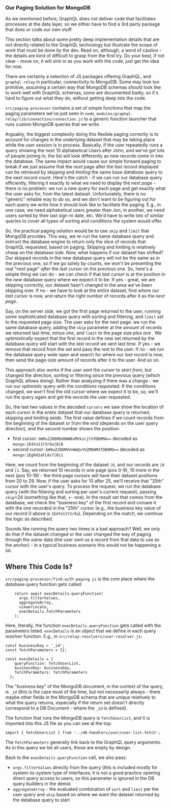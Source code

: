 ### Our Paging Solution for MongoDB

As we mentioned before, GraphQL does not deliver code that facilitates processes at the data layer, so we either have to find a 3rd party package that does or code our own stuff.

This section talks about some pretty deep implementation details that are not directly related to the GraphQL technology but illustrate the scope of work that must be done by the dev. Read on, although, a word of caution - the details are kind of difficult to grasp from the first try. Do your best, if not clear - move on, it will sink in as you work with the code, just get the idea for now.

There are certainly a selection of JS packages offering GraphQL, and `graphql-relay` in particular, connectivity to MongoDB. Some may look too primitive, assuming a certain way that MongoDB schemas should look like to work well with GraphQL schemas, some are documented badly, so it's hard to figure out what they do, without getting deep into the code.

`src/paging-processor` contains a set of simple functions that map the paging parameters we've just seen in `node_modules/graphql-relay/lib/connection/connection.js` to a generic function launcher that runs custom MongoDB queries that we write.

Arguably, the biggest complexity doing this flexible paging correctly is to account for changes in the underlying dataset that may be taking place while the user session is in process. Basically, if the user repeatedly runs a query showing the next 10 alphabetical Users after John, and we've got lots of people joining in, the list will look differently as new records come in into the database. The same impact would cause our simple forward paging to break if we just assume that the *next* page after the *last* record displayed can be retrieved by *skipping* and *limiting* the same base *database* query to the next record count. Here's the catch - if we can run our database query efficiently, filtering it exactly to what we need to display the *next page* - there is no problem: we run a new query for each page and get exactly what the user asks for, from the latest dataset. Unfortunately, there is no "generic" reliable way to do so, and we don't want to be figuring out for each query we write how it should look like to facilitate the paging. E.g., in one case, we need alphabetical users greater than Jon, in another, we need users sorted by their last sign-in date, etc. We'd have to write lots of similar queries to cover all types of sorting and conditions the system would offer.

So, the practical paging solution would be to use `skip` and `limit` that MongoDB provides. This way, we re-run the same database query and instruct the database engine to return only the slice of records that GraphQL requested, based on paging. Skipping and limiting is relatively cheap on the database side. Now, what happens if our dataset has shifted? Our skipped records in the new database query will not be the same as in the previous one, so if we go solely by counts, we won't be presenting the real "next page" *after* the last cursor on the previous one. So, here's a simple thing we can do - we can check if that *last cursor* is at the position in the *new* database query where we expect it to be. If yes - great, we are skipping correctly, our dataset hasn't changed in the area we've been skipping over. If no - we have to look at the entire dataset, find where our *last cursor* is now, and return the right number of records after it as the *next page*. 

Say, on the server side, we got the first page returned to the user, running some sophisticated database query with sorting and filtering, and `limit` set to the requested page size. The user asks for the next page: we run the same database query, adding the `skip` parameter at the amount of records we returned last time, *minus one*, and `limit` to the page size *plus one* . We *optimistically* expect that the first record in the new set returned by the database query will start with the *last record* we sent last time. If yes - we remove that record from the set and pass the rest to the user. If no - we run the database query wide open and search for where our *last record* is now, then send the page-size amount of records after it to the user. And so on.

This approach also works if the user sent the *cursor* to *start from*, but changed the direction, sorting or filtering since the previous query (which GraphQL allows doing). Rather than analyzing if there was a change - we run our *optimistic* query with the conditions requested. If the conditions changed, we won't find the old *cursor* where we expect it to be, so, we'll run the query again and get the records the user requested. 

So, the last two values in the decoded `cursors` we saw show the location of each cursor in the *entire* dataset that our database query is returned, skipping and limiting *aside*. The first value defines if we count records from the beginning of the dataset or from the end (depends on the user query direction), and the second number shows the position: 

- first cursor: `bW9uZ286MUU0WW8xMVkzcjlhfDB8MA==` decoded as `mongo:1E4Yo11Y3r9a|0|0`
- second cursor: `bW9uZ286MUVnNmQxYUZMOHM3fDB8MQ==` decoded as `mongo:1Eg6d1aFL8s7|0|1`
 
Here, we count from the beginning of the dataset `|0`, and our records are `|0` and `|1`. Say, we returned 10 records in one page (pos 0-9), 10 more in the next (pos 10-19) - the third page cursors will have their dataset positions from 20 to 29. Now, if the user asks for 10 after 25, we'll receive that "25th" cursor with the user's query. To process the request, we run the database query (with the filtering and sorting per user's current request), passing `skip`=24 (something like that, +- one). In the result set that comes from the database, we check the "business key" of the first record and comare it with the one recorded in the "25th" cursor (e.g., the business key value of our record 0 above is `1E4Yo11Y3r9a`). Depending on the match, we continue the logic as described.

Sounds like running the query two times is a bad approach? Well, we only do that if the dataset changed or the user changed the way of paging through the *same* data (the user sent us a record from that data to use as the anchor) - in a typical business scenario this would not be happening a lot. 

## Where This Code Is?

`src/paging-processor/find-with-paging.js` is the core place where the database query function gets called:
```
    return await execDetails.queryFunction(
      args.filterValues,
      aggregateArray,
      viewerLocale,
      execDetails.fetchParameters
    );
```

Here, literally, the function `execDetails.queryFunction` gets called with the parameters listed. `execDetails` is an object that we define in each query *resolver* function. E.g., in `src/relay-resolvers/user-resolver.js`:

```
const businessKey = '_id';
const fetchParameters = {};

const execDetails = {
    queryFunction: fetchUserList,
    businessKey: businessKey,
    fetchParameters: fetchParameters
  };
```

The "business key" of the MongoDB document, in the context of the query, is `_id` (this is the case most of the time, but not necessarily always - there maybe other fields in the MongoDB schema that are *unique* relatively to what the query returns, especially if the return set doesn't directly correspond to a DB Document - where the `_id` is defined).

The function that runs the MongoDB query is `fetchUserList`, and it is imported into this JS file as you can see at the top:
```
import { fetchUserList } from '../db-handlers/user/user-list-fetch';
```

The `fetchParameters` generally link back to the GraphQL query arguments. As in this query we list all users, those are empty by design.

Back to the `execDetails.queryFunction` call, we also pass:

- `args.filterValues` directly from the query (this is included mostly for system-to-system type of interfaces; it is not a good practice opening direct query access to users, so this parameter is ignored in the DB query builders in the demo)
- `aggregateArray` - the evaluated combination of `sort` and `limit` per the user query and `skip` based on where we want the dataset returned by the database query to start
